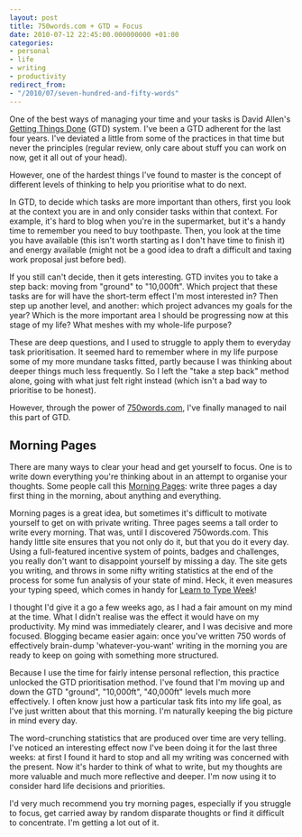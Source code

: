```yaml
---
layout: post
title: 750words.com + GTD = Focus
date: 2010-07-12 22:45:00.000000000 +01:00
categories:
- personal
- life
- writing
- productivity
redirect_from:
- "/2010/07/seven-hundred-and-fifty-words"
---
```

One of the best ways of managing your time and your tasks is David Allen's [Getting Things Done](http://en.wikipedia.org/wiki/Getting_Things_Done) (GTD) system. I've been a GTD adherent for the last four years. I've deviated a little from some of the practices in that time but never the principles (regular review, only care about stuff you can work on now, get it all out of your head). 

However, one of the hardest things I've found to master is the concept of different levels of thinking to help you prioritise what to do next.

In GTD, to decide which tasks are more important than others, first you look at the context you are in and only consider tasks within that context. For example, it's hard to blog when you're in the supermarket, but it's a handy time to remember you need to buy toothpaste. Then, you look at the time you have available (this isn't worth starting as I don't have time to finish it) and energy available (might not be a good idea to draft a difficult and taxing work proposal just before bed).

If you still can't decide, then it gets interesting. GTD invites you to take a step back: moving from "ground" to "10,000ft". Which project that these tasks are for will have the short-term effect I'm most interested in? Then step up another level, and another: which project advances my goals for the year? Which is the more important area I should be progressing now at this stage of my life? What meshes with my whole-life purpose?

These are deep questions, and I used to struggle to apply them to everyday task prioritisation. It seemed hard to remember where in my life purpose some of my more mundane tasks fitted, partly because I was thinking about deeper things much less frequently. So I left the "take a step back" method alone, going with what just felt right instead (which isn't a bad way to prioritise to be honest).

However, through the power of [750words.com](http://750words.com), I've finally managed to nail this part of GTD.

## Morning Pages

There are many ways to clear your head and get yourself to focus. One is to write down everything you're thinking about in an attempt to organise your thoughts. Some people call this [Morning Pages](http://paperartstudio.tripod.com/artistsway/id3.html): write three pages a day first thing in the morning, about anything and everything. 

Morning pages is a great idea, but sometimes it's difficult to motivate yourself to get on with private writing. Three pages seems a tall order to write every morning. That was, until I discovered 750words.com. This handy little site ensures that you not only do it, but that you do it every day. Using a full-featured incentive system of points, badges and challenges, you really don't want to disappoint yourself by missing a day. The site gets you writing, and throws in some nifty writing statistics at the end of the process for some fun analysis of your state of mind. Heck, it even measures your typing speed, which comes in handy for [Learn to Type Week](http://vurl.me/TCK)!

I thought I'd give it a go a few weeks ago, as I had a fair amount on my mind at the time. What I didn't realise was the effect it would have on my productivity. My mind was immediately clearer, and I was decisive and more focused. Blogging became easier again: once you've written 750 words of effectively brain-dump 'whatever-you-want' writing in the morning you are ready to keep on going with something more structured. 

Because I use the time for fairly intense personal reflection, this practice unlocked the GTD prioritisation method. I've found that I'm moving up and down the GTD "ground", "10,000ft", "40,000ft" levels much more effectively. I often know just how a particular task fits into my life goal, as I've just written about that this morning. I'm naturally keeping the big picture in mind every day. 

The word-crunching statistics that are produced over time are very telling. I've noticed an interesting effect now I've been doing it for the last three weeks: at first I found it hard to stop and all my writing was concerned with the present. Now it's harder to think of what to write, but my thoughts are more valuable and much more reflective and deeper. I'm now using it to consider hard life decisions and priorities.

I'd very much recommend you try morning pages, especially if you struggle to focus, get carried away by random disparate thoughts or find it difficult to concentrate. I'm getting a lot out of it.

